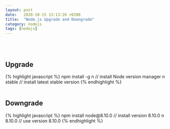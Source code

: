 ```yaml
---
layout: post
date:   2020-10-15 13:13:26 +0200
title:  "Node.js Upgrade and Downgrade"
category: nodejs
tags: [nodejs]
---
```



<br /><br />
<h2>Upgrade</h2>
{% highlight javascript %}
npm install -g n  // install Node version manager
n stable  // install latest stable version
{% endhighlight %}
<br /><br />


<h2>Downgrade</h2>
{% highlight javascript %}
npm install node@8.10.0  // install version 8.10.0
n 8.10.0  // use version 8.10.0
{% endhighlight %}
<br /><br />